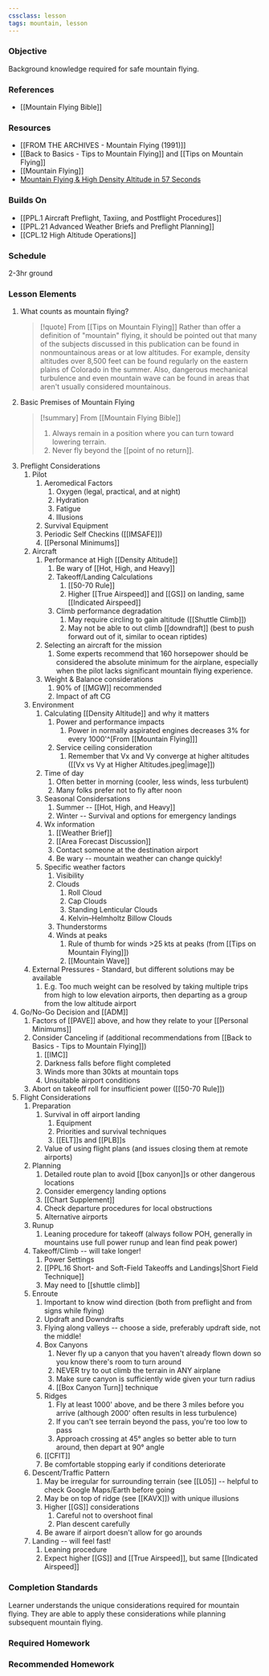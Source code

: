 ```yaml
---
cssclass: lesson
tags: mountain, lesson
---
```

### Objective
Background knowledge required for safe mountain flying.

### References
- [[Mountain Flying Bible]]

### Resources
- [[FROM THE ARCHIVES - Mountain Flying (1991)]]
- [[Back to Basics - Tips to Mountain Flying]] and [[Tips on Mountain Flying]]
- [[Mountain Flying]]
- [Mountain Flying & High Density Altitude in 57 Seconds](https://www.youtube.com/watch?v=k1qylDKtr6M)

### Builds On
- [[PPL.1 Aircraft Preflight, Taxiing, and Postflight Procedures]]
- [[PPL.21 Advanced Weather Briefs and Preflight Planning]]
- [[CPL.12 High Altitude Operations]]

### Schedule
2-3hr ground

### Lesson Elements
1. What counts as mountain flying?
	> [!quote] From [[Tips on Mountain Flying]]
	>  Rather than offer a definition of "mountain" flying, it should be pointed out that many of the subjects discussed in this publication can be found in nonmountainous areas or at low altitudes. For example, density altitudes over 8,500 feet can be found regularly on the eastern plains of Colorado in the summer. Also, dangerous mechanical turbulence and even mountain wave can be found in areas that aren't usually considered mountainous.
2. Basic Premises of Mountain Flying
   > [!summary] From [[Mountain Flying Bible]]
   > 1. Always remain in a position where you can turn toward lowering terrain.
   > 2. Never fly beyond the [[point of no return]].
3. Preflight Considerations
	1. Pilot
		1. Aeromedical Factors
			1. Oxygen (legal, practical, and at night)
			2. Hydration
			3. Fatigue
			4. Illusions
		2. Survival Equipment
		3. Periodic Self Checkins ([[IMSAFE]])
		4. [[Personal Minimums]]
	2. Aircraft
		1. Performance at High [[Density Altitude]]
			1. Be wary of [[Hot, High, and Heavy]]
			2. Takeoff/Landing Calculations
				1. [[50-70 Rule]]
				2. Higher [[True Airspeed]] and [[GS]] on landing, same [[Indicated Airspeed]]
			3. Climb performance degradation
				1. May require circling to gain altitude ([[Shuttle Climb]])
				2. May not be able to out climb [[downdraft]] (best to push forward out of it, similar to ocean riptides)
		2. Selecting an aircraft for the mission
			1. Some experts recommend that 160 horsepower should be considered the absolute minimum for the airplane, especially when the pilot lacks significant mountain flying experience. 
		3. Weight & Balance considerations
			1. 90% of [[MGW]] recommended
			2. Impact of aft CG
	3. Environment
		1. Calculating [[Density Altitude]] and why it matters
			1. Power and performance impacts
				1. Power in normally aspirated engines decreases 3% for every 1000'^[From [[Mountain Flying]]]
			2. Service ceiling consideration
				1. Remember that Vx and Vy converge at higher altitudes ([[Vx vs Vy at Higher Altitudes.jpeg|image]])
		2. Time of day
			1. Often better in morning (cooler, less winds, less turbulent)
			2. Many folks prefer not to fly after noon
		3. Seasonal Considersations
			1. Summer -- [[Hot, High, and Heavy]]
			2. Winter -- Survival and options for emergency landings
		4. Wx information
			1. [[Weather Brief]]
			2. [[Area Forecast Discussion]]
			3. Contact someone at the destination airport
			4. Be wary -- mountain weather can change quickly!
		5. Specific weather factors
			1. Visibility
			2. Clouds
				1. Roll Cloud
				2. Cap Clouds
				3. Standing Lenticular Clouds
				4. Kelvin–Helmholtz Billow Clouds
			3. Thunderstorms
			4. Winds at peaks
				1. Rule of thumb for winds >25 kts at peaks (from [[Tips on Mountain Flying]])
				2. [[Mountain Wave]]
	4. External Pressures - Standard, but different solutions may be available
		1. E.g. Too much weight can be resolved by taking multiple trips from high to low elevation airports, then departing as a group from the low altitude airport
2. Go/No-Go Decision and [[ADM]]
	1. Factors of [[PAVE]] above, and how they relate to your [[Personal Minimums]]
	2. Consider Canceling if (additional recommendations from [[Back to Basics - Tips to Mountain Flying]])
		1. [[IMC]]
		2. Darkness falls before flight completed
		3. Winds more than 30kts at mountain tops
		4. Unsuitable airport conditions
	3. Abort on takeoff roll for insufficient power ([[50-70 Rule]])
3. Flight Considerations
	1. Preparation
		1. Survival in off airport landing
			1. Equipment
			2. Priorities and survival techniques
			3. [[ELT]]s and [[PLB]]s
		3. Value of using flight plans (and issues closing them at remote airports)
	2. Planning
		1. Detailed route plan to avoid [[box canyon]]s or other dangerous locations
		2. Consider emergency landing options
		3. [[Chart Supplement]]
		4. Check departure procedures for local obstructions
		5. Alternative airports
	4. Runup
		1. Leaning procedure for takeoff (always follow POH, generally in mountains use full power runup and lean find peak power)
	5. Takeoff/Climb -- will take longer!
		1. Power Settings
		2.  [[PPL.16 Short- and Soft-Field Takeoffs and Landings|Short Field Technique]]
		3. May need to [[shuttle climb]]
	6. Enroute
		1. Important to know wind direction (both from preflight and from signs while flying)
		2. Updraft and Downdrafts
		3. Flying along valleys -- choose a side, preferably updraft side, not the middle!
		4. Box Canyons
			1. Never fly up a canyon that you haven't already flown down so you know there's room to turn around
			2. NEVER try to out climb the terrain in ANY airplane
			3. Make sure canyon is sufficiently wide given your turn radius
			4. [[Box Canyon Turn]] technique
		5. Ridges
			1. Fly at least 1000' above, and be there 3 miles before you arrive (although 2000' often results in less turbulence)
			2. If you can't see terrain beyond the pass, you're too low to pass
			3. Approach crossing at 45° angles so better able to turn around, then depart at 90° angle
		6. [[CFIT]]
		7. Be comfortable stopping early if conditions deteriorate
	7. Descent/Traffic Pattern
		1. May be irregular for surrounding terrain (see [[L05]] -- helpful to check Google Maps/Earth before going
		2. May be on top of ridge (see [[KAVX]]) with unique illusions
		3. Higher [[GS]] considerations
			1. Careful not to overshoot final
			2. Plan descent carefully
		4. Be aware if airport doesn't allow for go arounds
	8. Landing -- will feel fast!
		1. Leaning procedure
		2. Expect higher [[GS]] and [[True Airspeed]], but same [[Indicated Airspeed]]

### Completion Standards
Learner understands the unique considerations required for mountain flying. They are able to apply these considerations while planning subsequent mountain flying.

### Required Homework

### Recommended Homework 

